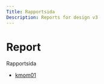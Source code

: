 ```yaml
---
Title: Rapportsida
Description: Reports for design v3
---
```


# Report

Rapportsida

- [kmom01](?report/kmom1)
